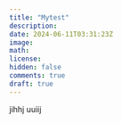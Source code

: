 ```yaml
---
title: "Mytest"
description: 
date: 2024-06-11T03:31:23Z
image: 
math: 
license: 
hidden: false
comments: true
draft: true
---
```

jihhj
uuiij